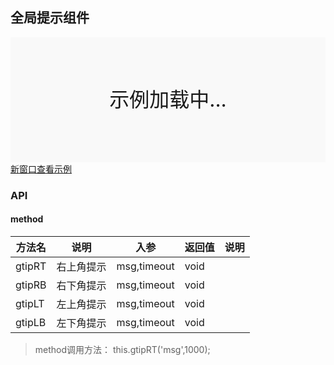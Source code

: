## 全局提示组件

<div style="position:relative" id="mx_1">
    <iframe src="http://localhost/magix-gallery/test.html#!/mx-gtip/index?inline=true&id=mx_1" frameborder="no" style="width:100%;height:200px;" scrolling="no"></iframe>
    <div style="position:absolute;width:100%;height:200px;background-color:#f9f9f9;text-align:center;line-height:200px;font-size:32px;top:0;right:0;left:0;bottom:0">示例加载中...</div>
</div>
<a href="https://thx.github.io/magix-gallery/#!/mx-gtip/index" target="_blank">新窗口查看示例</a>

### API
#### method

| 方法名 | 说明 | 入参 | 返回值 | 说明 |
| -------- | -------- | -------- | -------- | -------- |
| gtipRT | 右上角提示 | msg,timeout | void | &nbsp; |
| gtipRB | 右下角提示 | msg,timeout | void | &nbsp; |
| gtipLT | 左上角提示 | msg,timeout | void | &nbsp; |
| gtipLB | 左下角提示 | msg,timeout | void | &nbsp; |

> method调用方法： this.gtipRT('msg',1000);

